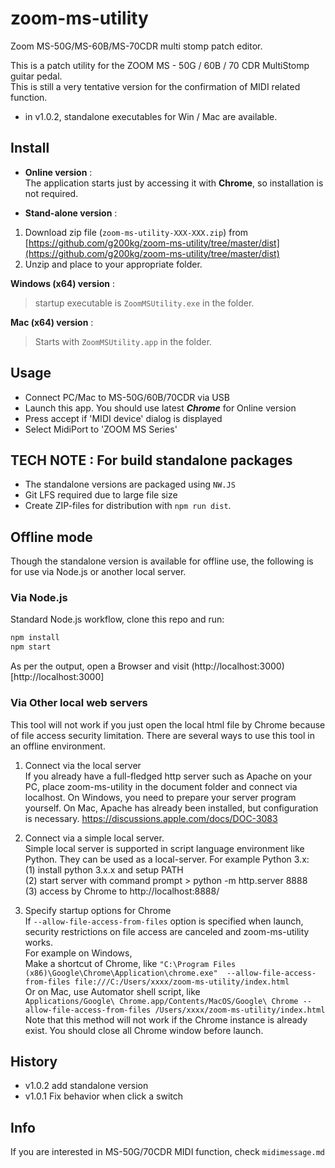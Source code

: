 # zoom-ms-utility
Zoom MS-50G/MS-60B/MS-70CDR multi stomp patch editor.

This is a patch utility for the ZOOM MS - 50G / 60B / 70 CDR MultiStomp guitar pedal.  
This is still a very tentative version for the confirmation of MIDI related function.

* in v1.0.2, standalone executables for Win / Mac are available. 

## Install
* **Online version** :  
The application starts just by accessing it with **Chrome**, so installation is not required.

* **Stand-alone version** :  
1. Download zip file (`zoom-ms-utility-XXX-XXX.zip`) from [https://github.com/g200kg/zoom-ms-utility/tree/master/dist](https://github.com/g200kg/zoom-ms-utility/tree/master/dist)
2. Unzip and place to your appropriate folder.

  **Windows (x64) version** :  
  > startup executable is `ZoomMSUtility.exe` in the folder.

  **Mac (x64) version** : 
  > Starts with `ZoomMSUtility.app` in the folder.  

## Usage
* Connect PC/Mac to MS-50G/60B/70CDR via USB
* Launch this app. You should use latest ***Chrome*** for Online version
* Press accept if 'MIDI device' dialog is displayed
* Select MidiPort to 'ZOOM MS Series'

## TECH NOTE : For build standalone packages
* The standalone versions are packaged using `NW.JS`
* Git LFS required due to large file size
* Create ZIP-files for distribution with `npm run dist`.

## Offline mode
Though the standalone version is available for offline use, the following is for use via Node.js or another local server.

### Via Node.js

Standard Node.js workflow, clone this repo and run:
```bash
npm install
npm start
```
As per the output, open a Browser and visit (http://localhost:3000)[http://localhost:3000]

### Via Other local web servers

This tool will not work if you just open the local html file by Chrome because of file access security limitation. There are several ways to use this tool in an offline environment.

1. Connect via the local server  
  If you already have a full-fledged http server such as Apache on your PC, place zoom-ms-utility in the document folder and connect via localhost. On Windows, you need to prepare your server program yourself. On Mac, Apache has already been installed, but configuration is necessary.
    https://discussions.apple.com/docs/DOC-3083

2. Connect via a simple local server.  
  Simple local server is supported in script language environment like Python. They can be used as a local-server. For example Python 3.x:  
 (1) install python 3.x.x and setup PATH  
 (2) start server with command prompt > python -m http.server 8888  
 (3) access by Chrome to http://localhost:8888/  

3. Specify startup options for Chrome  
  If `--allow-file-access-from-files` option is specified when launch, security restrictions on file access are canceled and zoom-ms-utility works.  
  For example on Windows,  
  Make a shortcut of Chrome, like
  `"C:\Program Files (x86)\Google\Chrome\Application\chrome.exe"  --allow-file-access-from-files file:///C:/Users/xxxx/zoom-ms-utility/index.html`  
  Or on Mac, use Automator shell script, like  
  `Applications/Google\ Chrome.app/Contents/MacOS/Google\ Chrome --allow-file-access-from-files /Users/xxxx/zoom-ms-utility/index.html`  
  Note that this method will not work if the Chrome instance is already exist. You should close all Chrome window before launch.

## History
* v1.0.2 add standalone version
* v1.0.1 Fix behavior when click a switch

## Info
If you are interested in MS-50G/70CDR MIDI function, check `midimessage.md`
